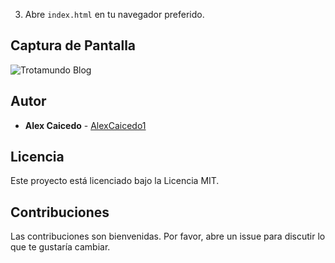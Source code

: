 3. Abre `index.html` en tu navegador preferido.

## Captura de Pantalla
![Trotamundo Blog](ruta/a/tu/captura-de-pantalla.png)

## Autor
- **Alex Caicedo** - [AlexCaicedo1](https://github.com/AlexCaicedo1)

## Licencia
Este proyecto está licenciado bajo la Licencia MIT.

## Contribuciones
Las contribuciones son bienvenidas. Por favor, abre un issue para discutir lo que te gustaría cambiar.
